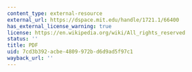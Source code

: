 ```yaml
---
content_type: external-resource
external_url: https://dspace.mit.edu/handle/1721.1/66400
has_external_license_warning: true
license: https://en.wikipedia.org/wiki/All_rights_reserved
status: ''
title: PDF
uid: 7cd3b392-acbe-4809-972b-d6d9ad5f97c1
wayback_url: ''
---
```


